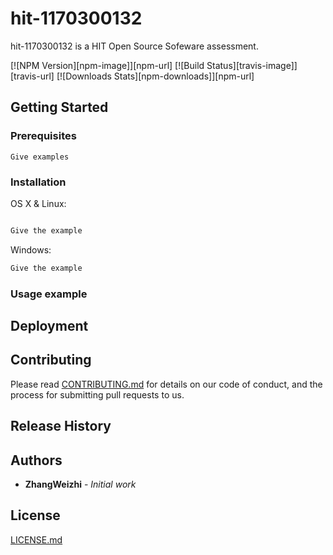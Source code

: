 # hit-1170300132

hit-1170300132 is a HIT Open Source Sofeware assessment.

[![NPM Version][npm-image]][npm-url]
[![Build Status][travis-image]][travis-url]
[![Downloads Stats][npm-downloads]][npm-url]

## Getting Started

### Prerequisites

```
Give examples
```
### Installation

OS X & Linux:

```sh

Give the example

```

Windows:

```sh
Give the example
```

### Usage example

## Deployment

## Contributing

Please read [CONTRIBUTING.md](#) for details on our code of conduct, and the process for submitting pull requests to us.

## Release History 

## Authors

* **ZhangWeizhi** - *Initial work* 

## License

[LICENSE.md](LICENSE.md)
